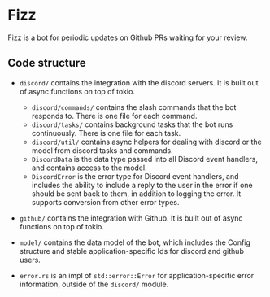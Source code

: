 # Fizz

Fizz is a bot for periodic updates on Github PRs waiting for your review.

## Code structure

* `discord/` contains the integration with the discord servers. It is built out
  of async functions on top of tokio.
  * `discord/commands/` contains the slash commands that the bot responds to.
    There is one file for each command.
  * `discord/tasks/` contains background tasks that the bot runs continuously.
    There is one file for each task.
  * `discord/util/` contains async helpers for dealing with discord or the model
    from discord tasks and commands.
  * `DiscordData` is the data type passed into all Discord event handlers, and
    contains access to the model.
  * `DiscordError` is the error type for Discord event handlers, and includes
    the ability to include a reply to the user in the error if one should be
    sent back to them, in addition to logging the error. It supports conversion
    from other error types.

* `github/` contains the integration with Github. It is built out of async
  functions on top of tokio.

* `model/` contains the data model of the bot, which includes the Config
  structure and stable application-specific Ids for discord and github
  users.

* `error.rs` is an impl of `std::error::Error` for application-specific error
  information, outside of the `discord/` module.
